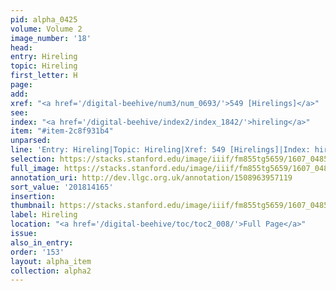 ```yaml
---
pid: alpha_0425
volume: Volume 2
image_number: '18'
head:
entry: Hireling
topic: Hireling
first_letter: H
page:
add:
xref: "<a href='/digital-beehive/num3/num_0693/'>549 [Hirelings]</a>"
see:
index: "<a href='/digital-beehive/index2/index_1842/'>hireling</a>"
item: "#item-2c8f931b4"
unparsed:
line: 'Entry: Hireling|Topic: Hireling|Xref: 549 [Hirelings]|Index: hireling|#item-2c8f931b4|'
selection: https://stacks.stanford.edu/image/iiif/fm855tg5659/1607_0485/770,4165,2918,529/full/0/default.jpg
full_image: https://stacks.stanford.edu/image/iiif/fm855tg5659/1607_0485/full/full/0/default.jpg
annotation_uri: http://dev.llgc.org.uk/annotation/1508963957119
sort_value: '201814165'
insertion:
thumbnail: https://stacks.stanford.edu/image/iiif/fm855tg5659/1607_0485/770,4165,600,180/250,/0/default.jpg
label: Hireling
location: "<a href='/digital-beehive/toc/toc2_008/'>Full Page</a>"
issue:
also_in_entry:
order: '153'
layout: alpha_item
collection: alpha2
---
```


